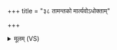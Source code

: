 +++
title = "३८ तामन्तको मार्त्यवोऽधोक्ताम्"

+++
<details><summary>मूलम् (VS)</summary>

तामन्त॑को मार्त्य॒वोऽधो॒क्तां स्व॒धामे॒वाधो॑क्।  
</details>
